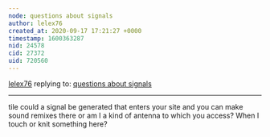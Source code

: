```yaml
---
node: questions about signals
author: lelex76
created_at: 2020-09-17 17:21:27 +0000
timestamp: 1600363287
nid: 24578
cid: 27372
uid: 720560
---
```




[lelex76](../profile/lelex76) replying to: [questions about signals](../notes/lelex76/09-15-2020/questions-about-signals)

----
tile could a signal be generated that enters your site and you can make sound remixes there or am I a kind of antenna to which you access?
When I touch or knit something here?